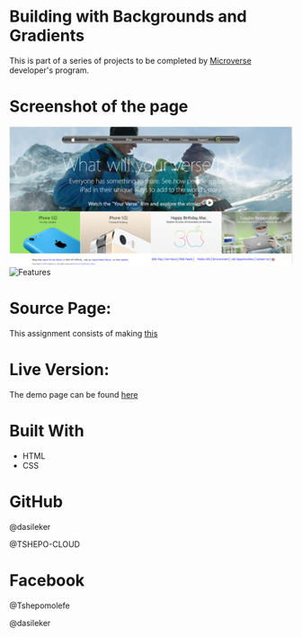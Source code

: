 # Building with Backgrounds and Gradients
This is part of a series of projects to be completed by [Microverse](microverse.org) developer's program.

# Screenshot of the page
![screenshot](images/screenchot.png)
![Features](https://github.com/TSHEPO-CLOUD/Apple-project/pull/2#issue-457246780)


# Source Page:
This assignment consists of making [this](https://web.archive.org/web/20140301004610/http://www.apple.com/)

# Live Version:
The demo page can be found [here](https://raw.githack.com/TSHEPO-CLOUD/Apple-project/Apple-project/index.html)



# Built With
- HTML<br>
- CSS <br>

# GitHub
@dasileker

@TSHEPO-CLOUD

# Facebook
@Tshepomolefe

@dasileker







